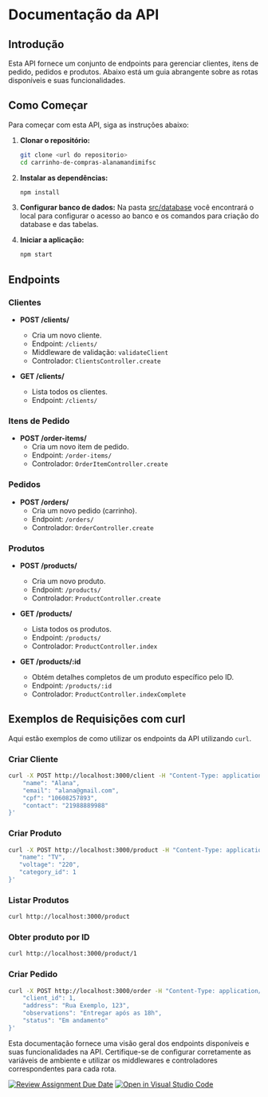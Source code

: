 # Documentação da API

## Introdução

Esta API fornece um conjunto de endpoints para gerenciar clientes, itens de pedido, pedidos e produtos. Abaixo está um guia abrangente sobre as rotas disponíveis e suas funcionalidades.

## Como Começar

Para começar com esta API, siga as instruções abaixo:

1. **Clonar o repositório:**
    ```bash
    git clone <url do repositorio>
    cd carrinho-de-compras-alanamandimifsc
    ```

2. **Instalar as dependências:**
    ```bash
    npm install
    ```

3. **Configurar banco de dados:**
   Na pasta [src/database](./src/database) você encontrará o local para configurar o acesso ao banco e os comandos para criação do database e das tabelas.

4. **Iniciar a aplicação:**
    ```bash
    npm start
    ```

## Endpoints

### Clientes

- **POST /clients/**
  - Cria um novo cliente.
  - Endpoint: `/clients/`
  - Middleware de validação: `validateClient`
  - Controlador: `ClientsController.create`

- **GET /clients/**
  - Lista todos os clientes.
  - Endpoint: `/clients/`

### Itens de Pedido

- **POST /order-items/**
  - Cria um novo item de pedido.
  - Endpoint: `/order-items/`
  - Controlador: `OrderItemController.create`

### Pedidos

- **POST /orders/**
  - Cria um novo pedido (carrinho).
  - Endpoint: `/orders/`
  - Controlador: `OrderController.create`

### Produtos

- **POST /products/**
  - Cria um novo produto.
  - Endpoint: `/products/`
  - Controlador: `ProductController.create`

- **GET /products/**
  - Lista todos os produtos.
  - Endpoint: `/products/`
  - Controlador: `ProductController.index`

- **GET /products/:id**
  - Obtém detalhes completos de um produto específico pelo ID.
  - Endpoint: `/products/:id`
  - Controlador: `ProductController.indexComplete`

## Exemplos de Requisições com curl

Aqui estão exemplos de como utilizar os endpoints da API utilizando `curl`.

### Criar Cliente

```bash
curl -X POST http://localhost:3000/client -H "Content-Type: application/json" -d '{
    "name": "Alana",
    "email": "alana@gmail.com",
    "cpf": "10608257893",
    "contact": "21988889988"
}'
```

### Criar Produto
 ```bash
 curl -X POST http://localhost:3000/product -H "Content-Type: application/json" -d '{
    "name": "TV",
    "voltage": "220",
    "category_id": 1
}'
```
### Listar Produtos
 ```bash
 curl http://localhost:3000/product

```

### Obter produto por ID
 ```bash
 curl http://localhost:3000/product/1

```

### Criar Pedido
```bash
curl -X POST http://localhost:3000/order -H "Content-Type: application/json" -d '{
    "client_id": 1,
    "address": "Rua Exemplo, 123",
    "observations": "Entregar após as 18h",
    "status": "Em andamento"
}'
```




Esta documentação fornece uma visão geral dos endpoints disponíveis e suas funcionalidades na API. Certifique-se de configurar corretamente as variáveis de ambiente e utilizar os middlewares e controladores correspondentes para cada rota.



[![Review Assignment Due Date](https://classroom.github.com/assets/deadline-readme-button-22041afd0340ce965d47ae6ef1cefeee28c7c493a6346c4f15d667ab976d596c.svg)](https://classroom.github.com/a/dNOfMvCD)
[![Open in Visual Studio Code](https://classroom.github.com/assets/open-in-vscode-2e0aaae1b6195c2367325f4f02e2d04e9abb55f0b24a779b69b11b9e10269abc.svg)](https://classroom.github.com/online_ide?assignment_repo_id=15333269&assignment_repo_type=AssignmentRepo)
